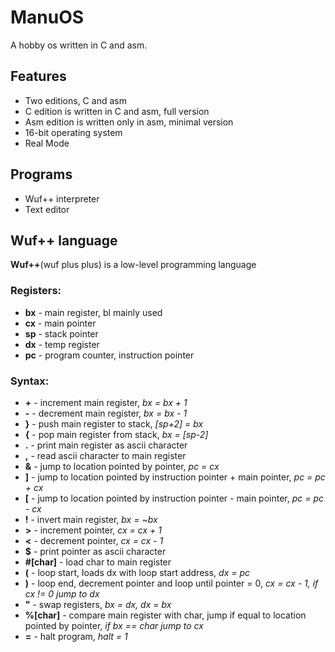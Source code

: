 # ManuOS
A hobby os written in C and asm.
## Features
- Two editions, C and asm
- C edition is written in C and asm, full version
- Asm edition is written only in asm, minimal version
- 16-bit operating system
- Real Mode
## Programs
- Wuf++ interpreter
- Text editor

## Wuf++ language
**Wuf++**(wuf plus plus) is a low-level programming language
### Registers:
- **bx** - main register, bl mainly used
- **cx** - main pointer
- **sp** - stack pointer
- **dx** - temp register
- **pc** - program counter, instruction pointer
### Syntax:
- **+** - increment main register, *bx = bx + 1*
- **-** - decrement main register, *bx = bx - 1*
- **}** - push main register to stack, *[sp+2] = bx*
- **{** - pop main register from stack, *bx = [sp-2]*
- **.** - print main register as ascii character
- **,** - read ascii character to main register
- **&** - jump to location pointed by pointer, *pc = cx*
- **]** - jump to location pointed by instruction pointer + main pointer, *pc = pc + cx*
- **[** - jump to location pointed by instruction pointer - main pointer, *pc = pc - cx*
- **!** - invert main register, *bx = ~bx*
- **>** - increment pointer, *cx = cx + 1*
- **<** - decrement pointer, *cx = cx - 1*
- **$** - print pointer as ascii character
- **#[char]** - load char to main register
- **(** - loop start, loads dx with loop start address, *dx = pc*
- **)** - loop end, decrement pointer and loop until pointer = 0, *cx = cx - 1, if cx != 0 jump to dx*
- **"** - swap registers, *bx = dx, dx = bx*
- **%[char]** - compare main register with char, jump if equal to location pointed by pointer, *if bx == char jump to cx*
- **=** - halt program, *halt = 1*
